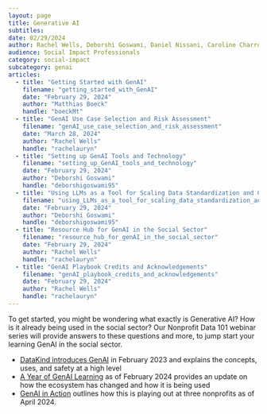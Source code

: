 ```yaml
---
layout: page
title: Generative AI
subtitles:
date: 02/29/2024
author: Rachel Wells, Deborshi Goswami, Daniel Nissani, Caroline Charrow
audience: Social Impact Professionals
category: social-impact
subcategory: genai
articles:
  - title: "Getting Started with GenAI"
    filename: "getting_started_with_GenAI"
    date: "February 29, 2024"
    author: "Matthias Boeck"
    handle: "boeckMt"
  - title: "GenAI Use Case Selection and Risk Assessment"
    filename: "genAI_use_case_selection_and_risk_assessment"
    date: "March 28, 2024"
    author: "Rachel Wells"
    handle: "rachelauryn"
  - title: "Setting up GenAI Tools and Technology"
    filename: "setting_up_GenAI_tools_and_technology"
    date: "February 29, 2024"
    author: "Deborshi Goswami"
    handle: "deborshigoswami95"
  - title: "Using LLMs as a Tool for Scaling Data Standardization and Cleaning"
    filename: "using_LLMs_as_a_tool_for_scaling_data_standardization_and_cleaning"
    date: "February 29, 2024"
    author: "Deborshi Goswami"
    handle: "deborshigoswami95"
  - title: "Resource Hub for GenAI in the Social Sector"
    filename: "resource_hub_for_genAI_in_the_social_sector"
    date: "February 29, 2024"
    author: "Rachel Wells"
    handle: "rachelauryn"
  - title: "GenAI Playbook Credits and Acknowledgements"
    filename: "genAI_playbook_credits_and_acknowledgements"
    date: "February 29, 2024"
    author: "Rachel Wells"
    handle: "rachelauryn"
---
```


To get started, you might be wondering what exactly is Generative AI? How is it already being used in the social sector? Our Nonprofit Data 101 webinar series will provide answers to these questions and more, to jump start your learning GenAI in the social sector. 


* [DataKind introduces GenAI](https://www.youtube.com/watch?v=OgKQZG1uTV0&t=5s) in February 2023 and explains the concepts, uses, and safety at a high level
* [A Year of GenAI Learning](https://youtu.be/Rk6jiKfJxsQ?si=dTsjz30GkBNcx4QZ) as of February 2024 provides an update on how the ecosystem has changed and how it is being used
* [GenAI in Action](https://www.youtube.com/watch?v=TBhA-78XKjw&t=240s) outlines how this is playing out at three nonprofits as of April 2024\.
